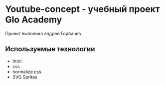 # Youtube-concept - учебный проект Glo Academy
Проект выполнил андрей Горбачев

## Используемые технологии
- html
- css
- normalize.css
- SVG Sprites
